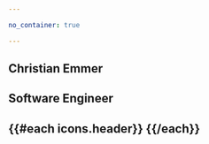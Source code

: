 ```yaml
---

no_container: true

---
```


<section class="d-flex flex-column text-center w-100 vh-100 text-shadow-sm">
    <div class="my-auto">
        <h1 class="display-1">Christian Emmer</h1>
        <h2>Software Engineer</h2>
        <h1 class="mt-5">
            {{#each icons.header}}
                <a href="{{link}}" target="_blank" class="text-dark text-decoration-none">
                    <span class="fa-stack align-top">
                        <i class="fal fa-circle fa-stack-2x"></i>
                        <i class="{{icon}} fa-stack-1x"></i>
                    </span>
                </a>
            {{/each}}
        </h1>
    </div>
</section>
